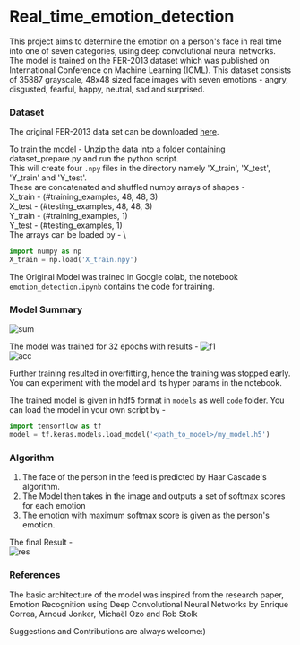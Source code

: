 # Real_time_emotion_detection
This project aims to determine the emotion on a person's face in real time into one of seven categories, using deep convolutional neural networks. The model is trained on the FER-2013 dataset which was published on International Conference on Machine Learning (ICML). This dataset consists of 35887 grayscale, 48x48 sized face images with seven emotions - angry, disgusted, fearful, happy, neutral, sad and surprised.


### Dataset
The original FER-2013 data set can be downloaded [here](https://drive.google.com/file/d/1X60B-uR3NtqPd4oosdotpbDgy8KOfUdr/view).

To train the model - 
Unzip the data into a folder containing dataset_prepare.py and run the python script. \
This will create four ```.npy``` files in the directory namely 'X_train', 'X_test', 'Y_train' and 'Y_test'. \
These are concatenated and shuffled numpy arrays of shapes - \
X_train - (#training_examples, 48, 48, 3) \
X_test - (#testing_examples, 48, 48, 3) \
Y_train - (#training_examples, 1) \
Y_test - (#testing_examples, 1) \
The arrays can be loaded by -  \
```python
import numpy as np
X_train = np.load('X_train.npy')
```
The Original Model was trained in Google colab, the notebook ```emotion_detection.ipynb``` contains the code for training.

### Model Summary
![sum](https://github.com/Varun221/Real_time_emotion_detection/blob/master/images/model_summary.png)
 
The model was trained for 32 epochs with results - 
![f1](https://github.com/Varun221/Real_time_emotion_detection/blob/master/images/f1_score.png) \
![acc](https://github.com/Varun221/Real_time_emotion_detection/blob/master/images/accuracy.png)

Further training resulted in overfitting, hence the training was stopped early. You can experiment with the model and its hyper params in the notebook.

The trained model is given in hdf5 format in ```models``` as well ```code``` folder.
You can load the model in your own script by - 
```python
import tensorflow as tf
model = tf.keras.models.load_model('<path_to_model>/my_model.h5')
```


### Algorithm
1. The face of the person in the feed is predicted by Haar Cascade's algorithm.
2. The Model then takes in the image and outputs a set of softmax scores for each emotion
3. The emotion with maximum softmax score is given as the person's emotion.

The final Result - \
![res](https://github.com/Varun221/Real_time_emotion_detection/blob/master/images/result.png)

### References
The basic architecture of the model was inspired from the research paper, Emotion Recognition using Deep Convolutional Neural Networks by Enrique Correa, Arnoud Jonker, Michaël Ozo and Rob Stolk

Suggestions and Contributions are always welcome:)
 

